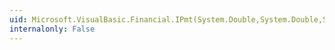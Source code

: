 ```yaml
---
uid: Microsoft.VisualBasic.Financial.IPmt(System.Double,System.Double,System.Double,System.Double,System.Double,Microsoft.VisualBasic.DueDate)
internalonly: False
---
```

